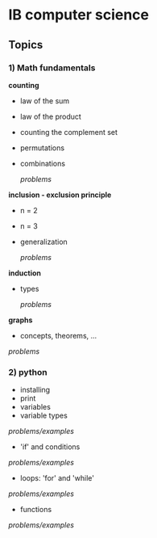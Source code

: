 # IB computer science

## Topics
### 1) Math fundamentals

**counting**
- law of the sum
- law of the product
- counting the complement set
- permutations
- combinations

    *problems*

**inclusion - exclusion principle**
- n = 2
- n = 3
- generalization

    *problems*

**induction**
- types

    *problems*

**graphs**
- concepts, theorems, ...

*problems*

### 2) python

- installing
- print
- variables
- variable types

*problems/examples*

- 'if' and conditions

*problems/examples*

- loops: 'for' and 'while'

*problems/examples*

- functions

*problems/examples*
